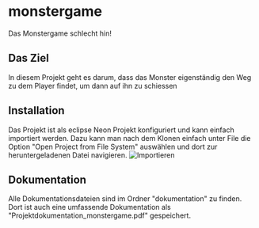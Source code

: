 # monstergame
Das Monstergame schlecht hin!

## Das Ziel
In diesem Projekt geht es darum, dass das Monster eigenständig den Weg zu dem Player findet, um dann auf ihn zu schiessen

## Installation
Das Projekt ist als eclipse Neon Projekt konfiguriert und kann einfach importiert werden. Dazu kann man nach dem Klonen einfach unter File die Option "Open Project from File System" auswählen und dort zur heruntergeladenen Datei navigieren.
![Importieren](https://github.com/TheFehr/monstergame/raw/master/dokumentation/import_projekt.png "Unter File Open Projekt from File System wählen")

## Dokumentation
Alle Dokumentationsdateien sind im Ordner "dokumentation" zu finden. Dort ist auch eine umfassende Dokumentation als "Projektdokumentation_monstergame.pdf" gespeichert.
